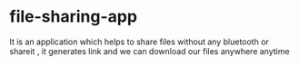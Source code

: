 # file-sharing-app
It is an application which helps to share files without any bluetooth or shareit , it generates link and we can download our files anywhere anytime
